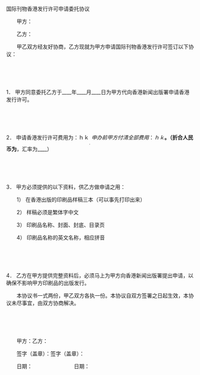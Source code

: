 



国际刊物香港发行许可申请委托协议



 

　　甲方：

　　乙方：　　

　　甲乙双方经友好协商，乙方现就为甲方申请国际刊物香港发行许可签订以下协议：

　　

　　

1． 
甲方同意委托乙方于____年____月____日为甲方代向香港新闻出版署申请香港发行许可。

　　

　　

2． 
申请香港发行许可费用为：ｈｋ$____，申办前甲方付清全部费用：ｈｋ$____。（折合人民币为____，汇率为____）

　　

　　

3． 
甲方必须提供的以下资料，供乙方做申请之用：

　　1） 在香港出版的印刷品样稿三本（可以事先打印出来）

　　2） 样稿必须是繁体字中文

　　3） 印刷品名称、封面、封底、目录页

　　4） 印刷品名称的英文名称，相应拼音

　　

　　

4． 
乙方在甲方提供完整资料后，必须马上为甲方向香港新闻出版署提出申请，以确保不影响甲方印刷品的出版发行。

　　本协议书一式两份，甲乙双方各执一份。本协议自双方签署之日起生效，本协议未尽事宜，由双方协商解决。

　　

　　

　　甲方：乙方：

　　签字（盖章）：签字（盖章）：

　　日期：　　　　　　　　日期：